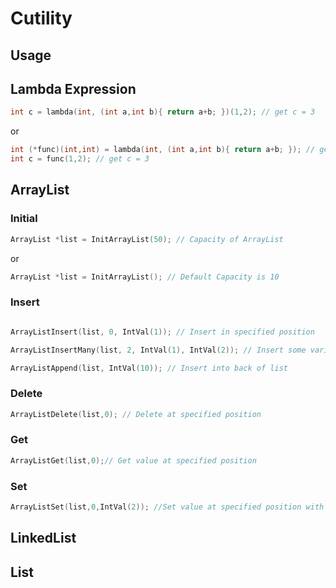# Cutility

## Usage

## Lambda Expression

```C
int c = lambda(int, (int a,int b){ return a+b; })(1,2); // get c = 3
```

or

```C
int (*func)(int,int) = lambda(int, (int a,int b){ return a+b; }); // get function pointer
int c = func(1,2); // get c = 3
```

## ArrayList

### Initial

```C
ArrayList *list = InitArrayList(50); // Capacity of ArrayList
```

or

```C
ArrayList *list = InitArrayList(); // Default Capacity is 10
```

### Insert

```C

ArrayListInsert(list, 0, IntVal(1)); // Insert in specified position

ArrayListInsertMany(list, 2, IntVal(1), IntVal(2)); // Insert some variables

ArrayListAppend(list, IntVal(10)); // Insert into back of list
```

### Delete

```C
ArrayListDelete(list,0); // Delete at specified position
```

### Get

```C
ArrayListGet(list,0);// Get value at specified position
```

### Set

```C
ArrayListSet(list,0,IntVal(2)); //Set value at specified position with specified data
```

## LinkedList

## List



